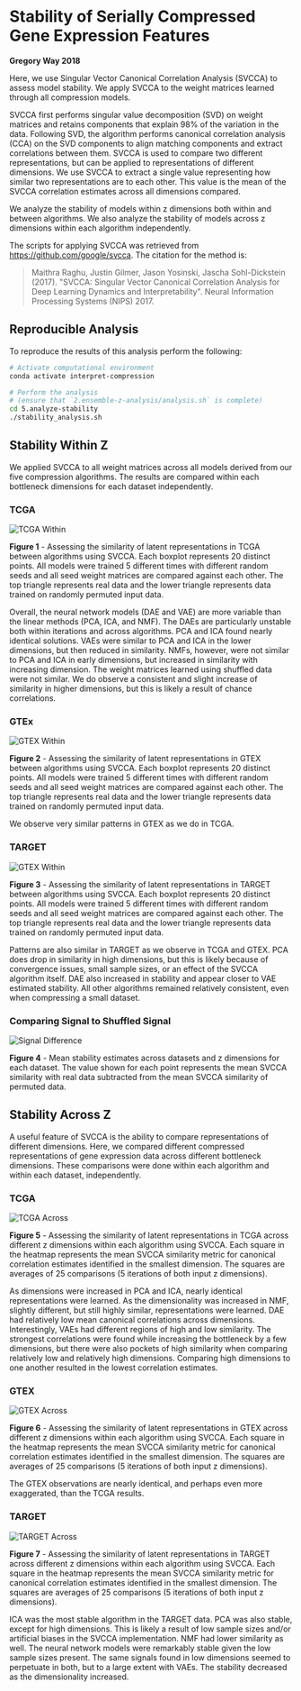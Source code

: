 # Stability of Serially Compressed Gene Expression Features

**Gregory Way 2018**

Here, we use Singular Vector Canonical Correlation Analysis (SVCCA) to assess model stability.
We apply SVCCA to the weight matrices learned through all compression models.

SVCCA first performs singular value decomposition (SVD) on weight matrices and retains components that explain 98% of the variation in the data.
Following SVD, the algorithm performs canonical correlation analysis (CCA) on the SVD components to align matching components and extract correlations between them.
SVCCA is used to compare two different representations, but can be applied to representations of different dimensions.
We use SVCCA to extract a single value representing how similar two representations are to each other.
This value is the mean of the SVCCA correlation estimates across all dimensions compared.

We analyze the stability of models within z dimensions both within and between algorithms.
We also analyze the stability of models across z dimensions within each algorithm independently.

The scripts for applying SVCCA was retrieved from https://github.com/google/svcca.
The citation for the method is:

> Maithra Raghu, Justin Gilmer, Jason Yosinski, Jascha Sohl-Dickstein (2017).
> "SVCCA: Singular Vector Canonical Correlation Analysis for Deep Learning Dynamics and Interpretability".
> Neural Information Processing Systems (NIPS) 2017.

## Reproducible Analysis

To reproduce the results of this analysis perform the following:

```bash
# Activate computational environment
conda activate interpret-compression

# Perform the analysis
# (ensure that `2.ensemble-z-analysis/analysis.sh` is complete)
cd 5.analyze-stability
./stability_analysis.sh
```

## Stability Within Z

We applied SVCCA to all weight matrices across all models derived from our five compression algorithms.
The results are compared within each bottleneck dimensions for each dataset independently.

### TCGA

![TCGA Within](https://raw.githubusercontent.com/greenelab/interpret-compression/master/5.analyze-stability/figures/stability_within_z_TCGA.png)

**Figure 1** - Assessing the similarity of latent representations in TCGA between algorithms using SVCCA.
Each boxplot represents 20 distinct points.
All models were trained 5 different times with different random seeds and all seed weight matrices are compared against each other.
The top triangle represents real data and the lower triangle represents data trained on randomly permuted input data.

Overall, the neural network models (DAE and VAE) are more variable than the linear methods (PCA, ICA, and NMF).
The DAEs are particularly unstable both within iterations and across algorithms.
PCA and ICA found nearly identical solutions.
VAEs were similar to PCA and ICA in the lower dimensions, but then reduced in similarity.
NMFs, however, were not similar to PCA and ICA in early dimensions, but increased in similarity with increasing dimension.
The weight matrices learned using shuffled data were not similar.
We do observe a consistent and slight increase of similarity in higher dimensions, but this is likely a result of chance correlations.

### GTEx

![GTEX Within](https://raw.githubusercontent.com/greenelab/interpret-compression/master/5.analyze-stability/figures/stability_within_z_GTEX.png)

**Figure 2** - Assessing the similarity of latent representations in GTEX between algorithms using SVCCA.
Each boxplot represents 20 distinct points.
All models were trained 5 different times with different random seeds and all seed weight matrices are compared against each other.
The top triangle represents real data and the lower triangle represents data trained on randomly permuted input data.

We observe very similar patterns in GTEX as we do in TCGA.

### TARGET

![GTEX Within](https://raw.githubusercontent.com/greenelab/interpret-compression/master/5.analyze-stability/figures/stability_within_z_TARGET.png)

**Figure 3** - Assessing the similarity of latent representations in TARGET between algorithms using SVCCA.
Each boxplot represents 20 distinct points.
All models were trained 5 different times with different random seeds and all seed weight matrices are compared against each other.
The top triangle represents real data and the lower triangle represents data trained on randomly permuted input data.

Patterns are also similar in TARGET as we observe in TCGA and GTEX.
PCA does drop in similarity in high dimensions, but this is likely because of convergence issues, small sample sizes, or an effect of the SVCCA algorithm itself.
DAE also increased in stability and appear closer to VAE estimated stability.
All other algorithms remained relatively consistent, even when compressing a small dataset.

### Comparing Signal to Shuffled Signal

![Signal Difference](https://raw.githubusercontent.com/greenelab/interpret-compression/master/5.analyze-stability/figures/within_z_signal_difference.png)

**Figure 4** - Mean stability estimates across datasets and z dimensions for each dataset.
The value shown for each point represents the mean SVCCA similarity with real data subtracted from the mean SVCCA similarity of permuted data.

## Stability Across Z

A useful feature of SVCCA is the ability to compare representations of different dimensions.
Here, we compared different compressed representations of gene expression data across different bottleneck dimensions.
These comparisons were done within each algorithm and within each dataset, independently.

### TCGA

![TCGA Across](https://raw.githubusercontent.com/greenelab/interpret-compression/master/5.analyze-stability/figures/stability_across_z_TCGA.png)

**Figure 5** - Assessing the similarity of latent representations in TCGA across different z dimensions within each algorithm using SVCCA.
Each square in the heatmap represents the mean SVCCA similarity metric for canonical correlation estimates identified in the smallest dimension.
The squares are averages of 25 comparisons (5 iterations of both input z dimensions).

As dimensions were increased in PCA and ICA, nearly identical representations were learned.
As the dimensionality was increased in NMF, slightly different, but still highly similar, representations were learned.
DAE had relatively low mean canonical correlations across dimensions.
Interestingly, VAEs had different regions of high and low similarity.
The strongest correlations were found while increasing the bottleneck by a few dimensions, but there were also pockets of high similarity when comparing relatively low and relatively high dimensions.
Comparing high dimensions to one another resulted in the lowest correlation estimates.

### GTEX

![GTEX Across](https://raw.githubusercontent.com/greenelab/interpret-compression/master/5.analyze-stability/figures/stability_across_z_GTEX.png)

**Figure 6** - Assessing the similarity of latent representations in GTEX across different z dimensions within each algorithm using SVCCA.
Each square in the heatmap represents the mean SVCCA similarity metric for canonical correlation estimates identified in the smallest dimension.
The squares are averages of 25 comparisons (5 iterations of both input z dimensions).

The GTEX observations are nearly identical, and perhaps even more exaggerated, than the TCGA results.

### TARGET

![TARGET Across](https://raw.githubusercontent.com/greenelab/interpret-compression/master/5.analyze-stability/figures/stability_across_z_TARGET.png)

**Figure 7** - Assessing the similarity of latent representations in TARGET across different z dimensions within each algorithm using SVCCA.
Each square in the heatmap represents the mean SVCCA similarity metric for canonical correlation estimates identified in the smallest dimension.
The squares are averages of 25 comparisons (5 iterations of both input z dimensions).

ICA was the most stable algorithm in the TARGET data.
PCA was also stable, except for high dimensions.
This is likely a result of low sample sizes and/or artificial biases in the SVCCA implementation.
NMF had lower similarity as well.
The neural network models were remarkably stable given the low sample sizes present.
The same signals found in low dimensions seemed to perpetuate in both, but to a large extent with VAEs.
The stability decreased as the dimensionality increased.
